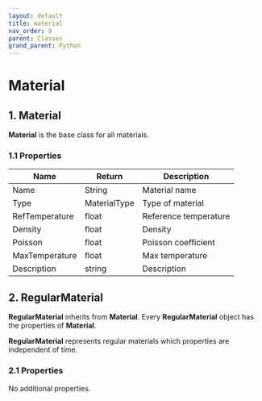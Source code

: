 ```yaml
---
layout: default
title: material
nav_order: 9
parent: Classes
grand_parent: Python
---
```


# Material

## 1. Material

**Material** is the base class for all materials.

### 1.1 Properties

| Name | Return | Description |
| --- | ----------- | ----------- |
| Name | String | Material name |
| Type | MaterialType | Type of material |
| RefTemperature | float | Reference temperature |
| Density | float | Density |
| Poisson | float |Poisson coefficient |
| MaxTemperature | float | Max temperature |
| Description | string | Description |

## 2. RegularMaterial

**RegularMaterial** inherits from **Material**. Every **RegularMaterial** object has the properties of **Material**. 

**RegularMaterial** represents regular materials which properties are independent of time.

### 2.1 Properties

No additional properties.
